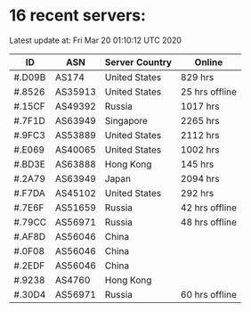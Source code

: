 # 16 recent servers:

Latest update at: Fri Mar 20 01:10:12 UTC 2020

| ID | ASN | Server Country | Online |
| -- | --- | -------------- | ------ |
| #.D09B | AS174 | United States | 829 hrs |
| #.8526 | AS35913 | United States | 25 hrs offline |
| #.15CF | AS49392 | Russia | 1017 hrs |
| #.7F1D | AS63949 | Singapore | 2265 hrs |
| #.9FC3 | AS53889 | United States | 2112 hrs |
| #.E069 | AS40065 | United States | 1002 hrs |
| #.BD3E | AS63888 | Hong Kong | 145 hrs |
| #.2A79 | AS63949 | Japan | 2094 hrs |
| #.F7DA | AS45102 | United States | 292 hrs |
| #.7E6F | AS51659 | Russia | 42 hrs offline |
| #.79CC | AS56971 | Russia | 48 hrs offline |
| #.AF8D | AS56046 | China | |
| #.0F08 | AS56046 | China | |
| #.2EDF | AS56046 | China | |
| #.9238 | AS4760 | Hong Kong | |
| #.30D4 | AS56971 | Russia | 60 hrs offline |

